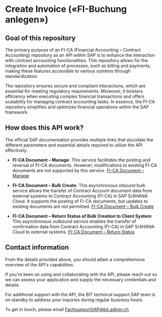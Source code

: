 # Create Invoice («FI-Buchung anlegen»)

## Goal of this repository

The primary purpose of an FI-CA (Financial Accounting – Contract Accounting) repository as an API within SAP is to enhance the interaction with contract accounting functionalities. This repository allows for the integration and automation of processes, such as billing and payments, making these features accessible to various systems through standardization.

The repository ensures secure and compliant interactions, which are essential for meeting regulatory requirements. Moreover, it bolsters efficiency when executing complex financial transactions and offers scalability for managing contract accounting tasks. In essence, the FI-CA repository simplifies and optimizes financial operations within the SAP framework.

## How does this API work?

The official SAP documentation provides multiple links that elucidate the different parameters and essential details required to utilize the API effectively.

- **FI-CA Document – Manage**: This service facilitates the posting and reversal of FI-CA documents. However, modifications to existing FI-CA documents are not supported by this service. [FI-CA Document – Manage](https://api.sap.com/api/FKCMANAGECADOCUMENT/overview)

- **FI-CA Document – Bulk Create**: This asynchronous inbound bulk service allows the transfer of Contract Account document data from external systems to Contract Accounting (FI-CA) in SAP S/4HANA Cloud. It supports the posting of FI-CA documents, but updates to existing documents are not permitted. [FI-CA Document – Bulk Create](https://api.sap.com/api/FKCBULKCREATEREQUESTCADOC_IN/overview)

- **FI-CA Document – Return Status of Bulk Creation to Client System**: This asynchronous outbound service enables the transfer of confirmation data from Contract Accounting (FI-CA) in SAP S/4HANA Cloud to external systems. [FI-CA Document – Return Status](https://api.sap.com/api/CO_FKC_DOC_BLK_CREATE_CONF_OUT/overview)

## Contact information

From the details provided above, you should attain a comprehensive overview of the API's capabilities.

If you're keen on using and collaborating with the API, please reach out so we can assess your application and supply the necessary credentials and details.

For additional support with the API, the BIT technical support SAP team is on standby to address your inquiries during regular business hours.

To get in touch, please email [FachsupportSAP@bit.admin.ch](mailto:FachsupportSAP@bit.admin.ch).
